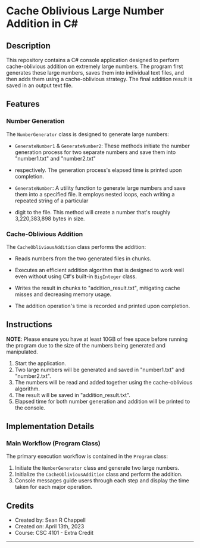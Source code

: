 # Cache Oblivious Large Number Addition in C#

## Description

This repository contains a C# console application designed to perform cache-oblivious addition on extremely large numbers. The program first generates these 
large numbers, saves them into individual text files, and then adds them using a cache-oblivious strategy. The final addition result is saved in an output text 
file.

## Features

### Number Generation

The `NumberGenerator` class is designed to generate large numbers:

- `GenerateNumber1` & `GenerateNumber2`: These methods initiate the number generation process for two separate numbers and save them into "number1.txt" and "number2.txt"
- respectively. The generation process's elapsed time is printed upon completion.

- `GenerateNumber`: A utility function to generate large numbers and save them into a specified file. It employs nested loops, each writing a repeated string of a particular
- digit to the file. This method will create a number that's roughly 3,220,383,898 bytes in size.

### Cache-Oblivious Addition

The `CacheObliviousAddition` class performs the addition:

- Reads numbers from the two generated files in chunks.
  
- Executes an efficient addition algorithm that is designed to work well even without using C#'s built-in `BigInteger` class.

- Writes the result in chunks to "addition_result.txt", mitigating cache misses and decreasing memory usage.

- The addition operation's time is recorded and printed upon completion.

## Instructions

**NOTE**: Please ensure you have at least 10GB of free space before running the program due to the size of the numbers being generated and manipulated.

1. Start the application.
2. Two large numbers will be generated and saved in "number1.txt" and "number2.txt".
3. The numbers will be read and added together using the cache-oblivious algorithm.
4. The result will be saved in "addition_result.txt".
5. Elapsed time for both number generation and addition will be printed to the console.

## Implementation Details

### Main Workflow (Program Class)

The primary execution workflow is contained in the `Program` class:

1. Initiate the `NumberGenerator` class and generate two large numbers.
2. Initialize the `CacheObliviousAddition` class and perform the addition.
3. Console messages guide users through each step and display the time taken for each major operation.

## Credits

- Created by: Sean R Chappell
- Created on: April 13th, 2023
- Course: CSC 4101 - Extra Credit

---
